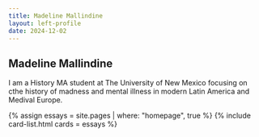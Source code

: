 ```yaml
---
title: Madeline Mallindine
layout: left-profile
date: 2024-12-02
---
```



## Madeline Mallindine

I am a History MA student at The University of New Mexico focusing on cthe history of madness and mental illness in modern Latin America and Medival Europe.

{% assign essays = site.pages | where: "homepage", true %}
{% include card-list.html cards = essays %}
